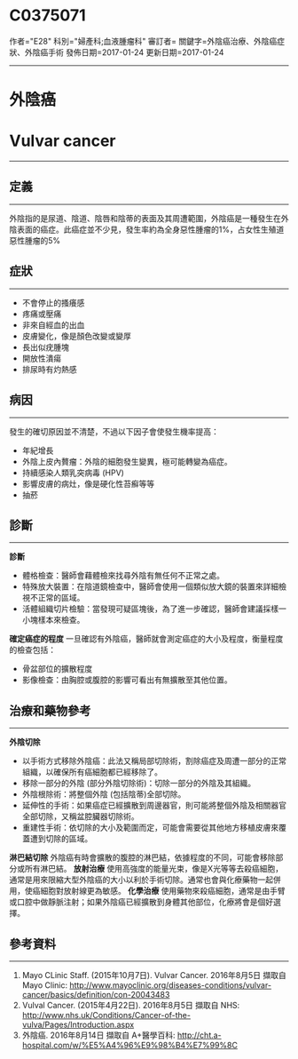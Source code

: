 # C0375071
作者="E28"
科別="婦產科;血液腫瘤科"
審訂者=
關鍵字=外陰癌治療、外陰癌症狀、外陰癌手術
發佈日期=2017-01-24
更新日期=2017-01-24

----------
# 外陰癌
# Vulvar cancer
----------
## 定義
----------

外陰指的是尿道、陰道、陰唇和陰蒂的表面及其周遭範圍，外陰癌是一種發生在外陰表面的癌症。此癌症並不少見，發生率約為全身惡性腫瘤的1%，占女性生殖道惡性腫瘤的5%

## 症狀
----------
- 不會停止的搔癢感
- 疼痛或壓痛
- 非來自經血的出血
- 皮膚變化，像是顏色改變或變厚
- 長出似疣腫塊
- 開放性潰瘍
- 排尿時有灼熱感
## 病因
----------

發生的確切原因並不清楚，不過以下因子會使發生機率提高：

- 年紀增長
- 外陰上皮內贅瘤：外陰的細胞發生變異，極可能轉變為癌症。
- 持續感染人類乳突病毒 (HPV)
- 影響皮膚的病灶，像是硬化性苔癬等等
- 抽菸
## 診斷
----------

**診斷**

- 體格檢查：醫師會藉體檢來找尋外陰有無任何不正常之處。
- 特殊放大裝置：在陰道鏡檢查中，醫師會使用一個類似放大鏡的裝置來詳細檢視不正常的區域。
- 活體組織切片檢驗：當發現可疑區塊後，為了進一步確認，醫師會建議採樣一小塊樣本來檢查。

**確定癌症的程度**
一旦確認有外陰癌，醫師就會測定癌症的大小及程度，衡量程度的檢查包括：

- 骨盆部位的擴散程度
- 影像檢查：由胸腔或腹腔的影響可看出有無擴散至其他位置。
## 治療和藥物參考
----------

**外陰切除**

- 以手術方式移除外陰癌：此法又稱局部切除術，割除癌症及周遭一部分的正常組織，以確保所有癌細胞都已經移除了。
- 移除一部分的外陰 (部分外陰切除術)：切除一部分的外陰及其組織。
- 外陰根除術：將整個外陰 (包括陰蒂)全部切除。
- 延伸性的手術：如果癌症已經擴散到周邊器官，則可能將整個外陰及相關器官全部切除，又稱盆腔臟器切除術。
- 重建性手術：依切除的大小及範圍而定，可能會需要從其他地方移植皮膚來覆蓋遭到切除的區域。

**淋巴結切除**
外陰癌有時會擴散的腹腔的淋巴結，依據程度的不同，可能會移除部分或所有淋巴結。
**放射治療**
使用高強度的能量光束，像是X光等等去殺癌細胞，通常是用來限縮大型外陰癌的大小以利於手術切除。通常也會與化療藥物一起併用，使癌細胞對放射線更為敏感。
**化學治療**
使用藥物來殺癌細胞，通常是由手臂或口腔中做靜脈注射；如果外陰癌已經擴散到身體其他部位，化療將會是個好選擇。

## 參考資料
----------
1. Mayo CLinic Staff. (2015年10月7日). Vulvar Cancer. 2016年8月5日 擷取自 Mayo Clinic: 
  http://www.mayoclinic.org/diseases-conditions/vulvar-cancer/basics/definition/con-20043483
2. Vulval Cancer. (2015年4月22日). 2016年8月5日 擷取自 NHS: 
  http://www.nhs.uk/Conditions/Cancer-of-the-vulva/Pages/Introduction.aspx
3. 外陰癌. 2016年8月14日 擷取自 A+醫學百科: http://cht.a-hospital.com/w/%E5%A4%96%E9%98%B4%E7%99%8C


